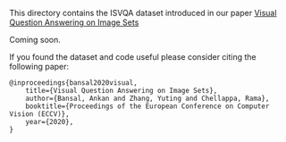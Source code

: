 This directory contains the ISVQA dataset introduced in our paper [Visual Question Answering on
Image Sets](https://www.ecva.net/papers/eccv_2020/papers_ECCV/papers/123660052.pdf)

Coming soon.

If you found the dataset and code useful please consider citing the following paper:

```
@inproceedings{bansal2020visual,
    title={Visual Question Answering on Image Sets},
    author={Bansal, Ankan and Zhang, Yuting and Chellappa, Rama},
    booktitle={Proceedings of the European Conference on Computer Vision (ECCV)},
    year={2020},
}
```



